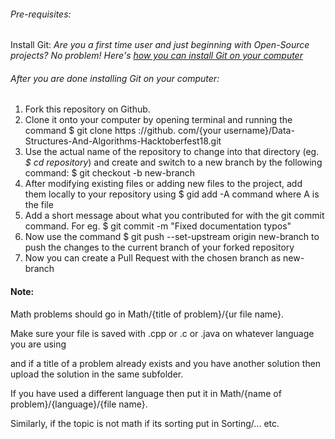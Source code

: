 ###### Pre-requisites:
Install Git: 
*Are you a first time user and just beginning with Open-Source projects? No problem! Here's [how you can install Git on your computer](https://www.digitalocean.com/community/tutorials/how-to-contribute-to-open-source-getting-started-with-git)*
###### After you are done installing Git on your computer:
1. Fork this repository on Github.
2. Clone it onto your computer by opening terminal and running the command $ git clone https ://github. com/{your username}/Data-Structures-And-Algorithms-Hacktoberfest18.git
3. Use the actual name of the repository to change into that directory (eg. *$ cd repository*) and create and switch to a new branch by the following command: $ git checkout -b new-branch
4. After modifying existing files or adding new files to the project, add them locally to your repository using $ gid add -A command where A is the file
5. Add a short message about what you contributed for with the git commit command. For eg. $ git commit -m "Fixed documentation typos"
6. Now use the command $ git push --set-upstream origin new-branch to push the changes to the current branch of your forked repository
7. Now you can create a Pull Request with the chosen branch as new-branch



#### Note: 

Math problems should go in Math/{title of problem}/{ur file name}.

Make sure your file is saved with .cpp or .c or .java on whatever language you are using 

and if a title of a problem already exists and you have another solution then upload the solution in the same subfolder.

If you have used a different language then put it in Math/{name of problem}/{language}/{file name}.

Similarly, if the topic is not math if its sorting put in Sorting/... etc.

